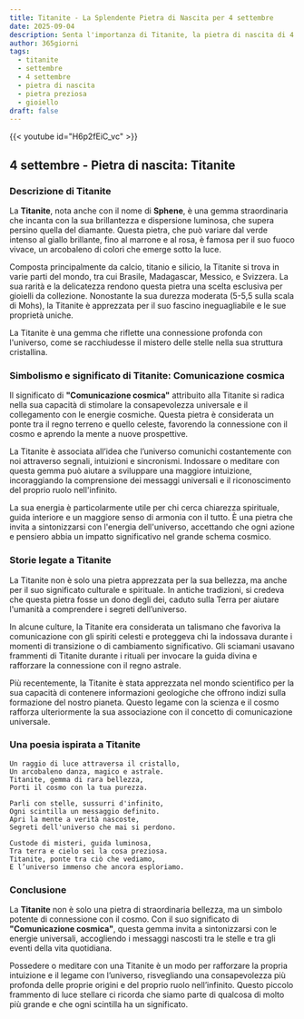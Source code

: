```yaml
---
title: Titanite - La Splendente Pietra di Nascita per 4 settembre
date: 2025-09-04
description: Senta l'importanza di Titanite, la pietra di nascita di 4 settembre che simboleggia Comunicazione cosmica. Lasci che la sua bellezza e il suo significato illuminino la sua giornata.
author: 365giorni
tags:
  - titanite
  - settembre
  - 4 settembre
  - pietra di nascita
  - pietra preziosa
  - gioiello
draft: false
---
```


{{< youtube id="H6p2fEiC_vc" >}}

## 4 settembre - Pietra di nascita: Titanite

### Descrizione di Titanite

La **Titanite**, nota anche con il nome di **Sphene**, è una gemma straordinaria che incanta con la sua brillantezza e dispersione luminosa, che supera persino quella del diamante. Questa pietra, che può variare dal verde intenso al giallo brillante, fino al marrone e al rosa, è famosa per il suo fuoco vivace, un arcobaleno di colori che emerge sotto la luce.

Composta principalmente da calcio, titanio e silicio, la Titanite si trova in varie parti del mondo, tra cui Brasile, Madagascar, Messico, e Svizzera. La sua rarità e la delicatezza rendono questa pietra una scelta esclusiva per gioielli da collezione. Nonostante la sua durezza moderata (5-5,5 sulla scala di Mohs), la Titanite è apprezzata per il suo fascino ineguagliabile e le sue proprietà uniche.

La Titanite è una gemma che riflette una connessione profonda con l'universo, come se racchiudesse il mistero delle stelle nella sua struttura cristallina.

### Simbolismo e significato di Titanite: Comunicazione cosmica

Il significato di **"Comunicazione cosmica"** attribuito alla Titanite si radica nella sua capacità di stimolare la consapevolezza universale e il collegamento con le energie cosmiche. Questa pietra è considerata un ponte tra il regno terreno e quello celeste, favorendo la connessione con il cosmo e aprendo la mente a nuove prospettive.

La Titanite è associata all’idea che l’universo comunichi costantemente con noi attraverso segnali, intuizioni e sincronismi. Indossare o meditare con questa gemma può aiutare a sviluppare una maggiore intuizione, incoraggiando la comprensione dei messaggi universali e il riconoscimento del proprio ruolo nell'infinito.

La sua energia è particolarmente utile per chi cerca chiarezza spirituale, guida interiore e un maggiore senso di armonia con il tutto. È una pietra che invita a sintonizzarsi con l'energia dell'universo, accettando che ogni azione e pensiero abbia un impatto significativo nel grande schema cosmico.

### Storie legate a Titanite

La Titanite non è solo una pietra apprezzata per la sua bellezza, ma anche per il suo significato culturale e spirituale. In antiche tradizioni, si credeva che questa pietra fosse un dono degli dei, caduto sulla Terra per aiutare l'umanità a comprendere i segreti dell’universo.

In alcune culture, la Titanite era considerata un talismano che favoriva la comunicazione con gli spiriti celesti e proteggeva chi la indossava durante i momenti di transizione o di cambiamento significativo. Gli sciamani usavano frammenti di Titanite durante i rituali per invocare la guida divina e rafforzare la connessione con il regno astrale.

Più recentemente, la Titanite è stata apprezzata nel mondo scientifico per la sua capacità di contenere informazioni geologiche che offrono indizi sulla formazione del nostro pianeta. Questo legame con la scienza e il cosmo rafforza ulteriormente la sua associazione con il concetto di comunicazione universale.

### Una poesia ispirata a Titanite

```
Un raggio di luce attraversa il cristallo,  
Un arcobaleno danza, magico e astrale.  
Titanite, gemma di rara bellezza,  
Porti il cosmo con la tua purezza.  

Parli con stelle, sussurri d'infinito,  
Ogni scintilla un messaggio definito.  
Apri la mente a verità nascoste,  
Segreti dell'universo che mai si perdono.  

Custode di misteri, guida luminosa,  
Tra terra e cielo sei la cosa preziosa.  
Titanite, ponte tra ciò che vediamo,  
E l’universo immenso che ancora esploriamo.
```

### Conclusione

La **Titanite** non è solo una pietra di straordinaria bellezza, ma un simbolo potente di connessione con il cosmo. Con il suo significato di **"Comunicazione cosmica"**, questa gemma invita a sintonizzarsi con le energie universali, accogliendo i messaggi nascosti tra le stelle e tra gli eventi della vita quotidiana.

Possedere o meditare con una Titanite è un modo per rafforzare la propria intuizione e il legame con l’universo, risvegliando una consapevolezza più profonda delle proprie origini e del proprio ruolo nell’infinito. Questo piccolo frammento di luce stellare ci ricorda che siamo parte di qualcosa di molto più grande e che ogni scintilla ha un significato.